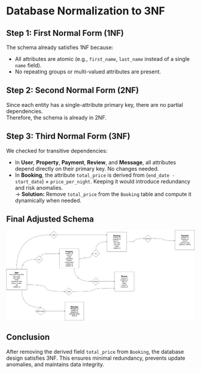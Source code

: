 # Database Normalization to 3NF

## Step 1: First Normal Form (1NF)
The schema already satisfies 1NF because:
- All attributes are atomic (e.g., `first_name`, `last_name` instead of a single `name` field).
- No repeating groups or multi-valued attributes are present.

## Step 2: Second Normal Form (2NF)
Since each entity has a single-attribute primary key, there are no partial dependencies.  
Therefore, the schema is already in 2NF.

## Step 3: Third Normal Form (3NF)
We checked for transitive dependencies:
- In **User**, **Property**, **Payment**, **Review**, and **Message**, all attributes depend directly on their primary key. No changes needed.
- In **Booking**, the attribute `total_price` is derived from (`end_date - start_date`) × `price_per_night`. Keeping it would introduce redundancy and risk anomalies.  
  → **Solution:** Remove `total_price` from the `Booking` table and compute it dynamically when needed.

## Final Adjusted Schema

![Normalized Diagram](ERD/images/er-normalized.png)

## Conclusion
After removing the derived field `total_price` from `Booking`, the database design satisfies 3NF. This ensures minimal redundancy, prevents update anomalies, and maintains data integrity.
